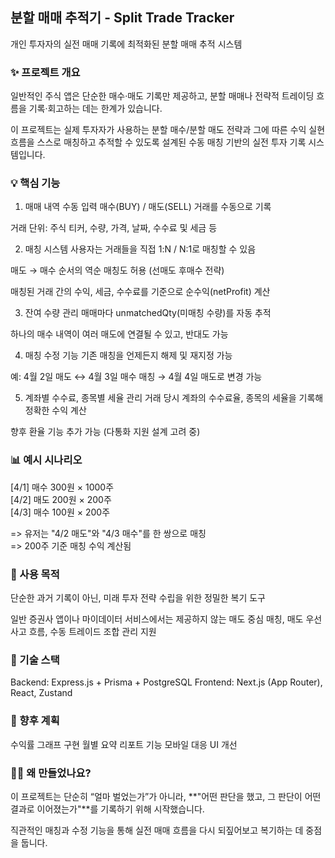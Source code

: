 ## 분할 매매 추적기 - Split Trade Tracker
개인 투자자의 실전 매매 기록에 최적화된 분할 매매 추적 시스템

### ✨ 프로젝트 개요
일반적인 주식 앱은 단순한 매수·매도 기록만 제공하고,
분할 매매나 전략적 트레이딩 흐름을 기록·회고하는 데는 한계가 있습니다.

이 프로젝트는 실제 투자자가 사용하는 분할 매수/분할 매도 전략과
그에 따른 수익 실현 흐름을 스스로 매칭하고 추적할 수 있도록 설계된
수동 매칭 기반의 실전 투자 기록 시스템입니다.

### 💡 핵심 기능
1. 매매 내역 수동 입력
매수(BUY) / 매도(SELL) 거래를 수동으로 기록

거래 단위: 주식 티커, 수량, 가격, 날짜, 수수료 및 세금 등

2. 매칭 시스템
사용자는 거래들을 직접 1:N / N:1로 매칭할 수 있음

매도 → 매수 순서의 역순 매칭도 허용 (선매도 후매수 전략)

매칭된 거래 간의 수익, 세금, 수수료를 기준으로 순수익(netProfit) 계산

3. 잔여 수량 관리
매매마다 unmatchedQty(미매칭 수량)를 자동 추적

하나의 매수 내역이 여러 매도에 연결될 수 있고, 반대도 가능

4. 매칭 수정 기능
기존 매칭을 언제든지 해제 및 재지정 가능

예: 4월 2일 매도 ↔ 4월 3일 매수 매칭 → 4월 4일 매도로 변경 가능

5. 계좌별 수수료, 종목별 세율 관리
거래 당시 계좌의 수수료율, 종목의 세율을 기록해 정확한 수익 계산

향후 환율 기능 추가 가능 (다통화 지원 설계 고려 중)

### 📊 예시 시나리오
[4/1] 매수 300원 × 1000주  
[4/2] 매도 200원 × 200주  
[4/3] 매수 100원 × 200주  

=> 유저는 "4/2 매도"와 "4/3 매수"를 한 쌍으로 매칭  
=> 200주 기준 매칭 수익 계산됨  

### 🔄 사용 목적
단순한 과거 기록이 아닌,
미래 투자 전략 수립을 위한 정밀한 복기 도구

일반 증권사 앱이나 마이데이터 서비스에서는 제공하지 않는
매도 중심 매칭, 매도 우선 사고 흐름, 수동 트레이드 조합 관리 지원

### 🧱 기술 스택
Backend: Express.js + Prisma + PostgreSQL
Frontend: Next.js (App Router), React, Zustand

### 🔧 향후 계획
 수익률 그래프 구현
 월별 요약 리포트 기능
 모바일 대응 UI 개선


### 🙋‍♂️ 왜 만들었나요?
이 프로젝트는 단순히 “얼마 벌었는가”가 아니라,
**"어떤 판단을 했고, 그 판단이 어떤 결과로 이어졌는가"**를 기록하기 위해 시작했습니다.

직관적인 매칭과 수정 기능을 통해
실전 매매 흐름을 다시 되짚어보고 복기하는 데 중점을 둡니다.

